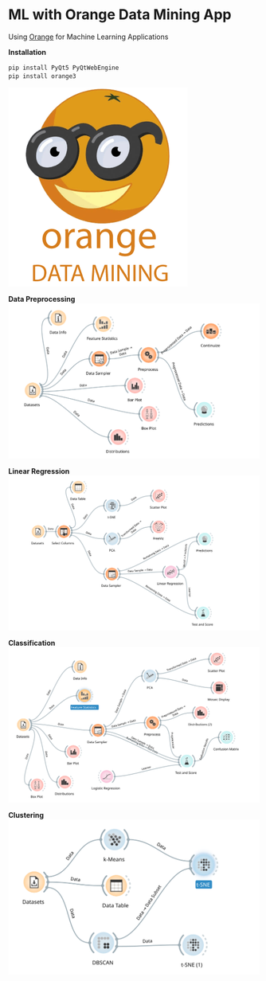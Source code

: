 # ML with Orange Data Mining App
Using [Orange](https://orangedatamining.com/) for Machine Learning Applications

**Installation**
```bash
pip install PyQt5 PyQtWebEngine
pip install orange3
```

![Orange](imgs/orange-data-mining.png)

**Data Preprocessing**
![Data Preprocessing](imgs/data-preprocessing.svg)

**Linear Regression**
![Linear Regression](imgs/linear-regression.svg)

**Classification**
![Classification](imgs/classification.svg)

**Clustering**
![Clustering](imgs/clustering.svg)

